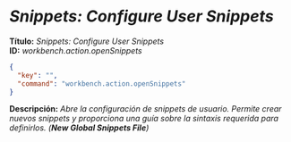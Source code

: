 <!-- Autor: Daniel Benjamin Perez Morales -->
<!-- GitHub: https://github.com/DanielPerezMoralesDev13 -->
<!-- Correo electrónico: danielperezdev@proton.me -->

# ***Snippets: Configure User Snippets***

**Título:** *Snippets: Configure User Snippets*  
**ID:** *workbench.action.openSnippets*

```json
{
  "key": "",
  "command": "workbench.action.openSnippets"
}
```

**Descripción:** *Abre la configuración de snippets de usuario. Permite crear nuevos snippets y proporciona una guía sobre la sintaxis requerida para definirlos. (**New Global Snippets File**)*
